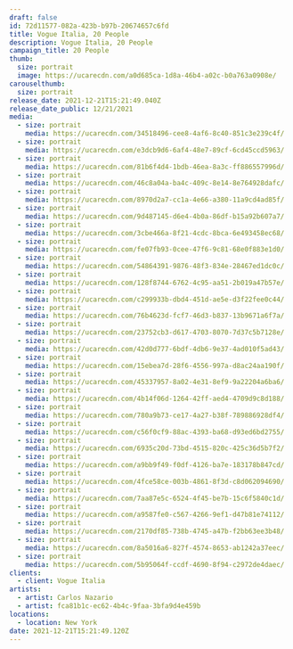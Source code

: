 ```yaml
---
draft: false
id: 72d11577-082a-423b-b97b-20674657c6fd
title: Vogue Italia, 20 People
description: Vogue Italia, 20 People
campaign_title: 20 People
thumb:
  size: portrait
  image: https://ucarecdn.com/a0d685ca-1d8a-46b4-a02c-b0a763a0908e/
carouselthumb:
  size: portrait
release_date: 2021-12-21T15:21:49.040Z
release_date_public: 12/21/2021
media:
  - size: portrait
    media: https://ucarecdn.com/34518496-cee8-4af6-8c40-851c3e239c4f/
  - size: portrait
    media: https://ucarecdn.com/e3dcb9d6-6af4-48e7-89cf-6cd45ccd5963/
  - size: portrait
    media: https://ucarecdn.com/81b6f4d4-1bdb-46ea-8a3c-ff886557996d/
  - size: portrait
    media: https://ucarecdn.com/46c8a04a-ba4c-409c-8e14-8e764928dafc/
  - size: portrait
    media: https://ucarecdn.com/8970d2a7-cc1a-4e66-a380-11a9cd4ad85f/
  - size: portrait
    media: https://ucarecdn.com/9d487145-d6e4-4b0a-86df-b15a92b607a7/
  - size: portrait
    media: https://ucarecdn.com/3cbe466a-8f21-4cdc-8bca-6e493458ec68/
  - size: portrait
    media: https://ucarecdn.com/fe07fb93-0cee-47f6-9c81-68e0f883e1d0/
  - size: portrait
    media: https://ucarecdn.com/54864391-9876-48f3-834e-28467ed1dc0c/
  - size: portrait
    media: https://ucarecdn.com/128f8744-6762-4c95-aa51-2b019a47b57e/
  - size: portrait
    media: https://ucarecdn.com/c299933b-dbd4-451d-ae5e-d3f22fee0c44/
  - size: portrait
    media: https://ucarecdn.com/76b4623d-fcf7-46d3-b837-13b9671a6f7a/
  - size: portrait
    media: https://ucarecdn.com/23752cb3-d617-4703-8070-7d37c5b7128e/
  - size: portrait
    media: https://ucarecdn.com/42d0d777-6bdf-4db6-9e37-4ad010f5ad43/
  - size: portrait
    media: https://ucarecdn.com/15ebea7d-28f6-4556-997a-d8ac24aa190f/
  - size: portrait
    media: https://ucarecdn.com/45337957-8a02-4e31-8ef9-9a22204a6ba6/
  - size: portrait
    media: https://ucarecdn.com/4b14f06d-1264-42ff-aed4-4709d9c8d188/
  - size: portrait
    media: https://ucarecdn.com/780a9b73-ce17-4a27-b38f-789886928df4/
  - size: portrait
    media: https://ucarecdn.com/c56f0cf9-88ac-4393-ba68-d93ed6bd2755/
  - size: portrait
    media: https://ucarecdn.com/6935c20d-73bd-4515-820c-425c36d5b7f2/
  - size: portrait
    media: https://ucarecdn.com/a9bb9f49-f0df-4126-ba7e-183178b847cd/
  - size: portrait
    media: https://ucarecdn.com/4fce58ce-003b-4861-8f3d-c8d062094690/
  - size: portrait
    media: https://ucarecdn.com/7aa87e5c-6524-4f45-be7b-15c6f5840c1d/
  - size: portrait
    media: https://ucarecdn.com/a9587fe0-c567-4266-9ef1-d47b81e74112/
  - size: portrait
    media: https://ucarecdn.com/2170df85-738b-4745-a47b-f2bb63ee3b48/
  - size: portrait
    media: https://ucarecdn.com/8a5016a6-827f-4574-8653-ab1242a37eec/
  - size: portrait
    media: https://ucarecdn.com/5b95064f-ccdf-4690-8f94-c2972de4daec/
clients:
  - client: Vogue Italia
artists:
  - artist: Carlos Nazario
  - artist: fca81b1c-ec62-4b4c-9faa-3bfa9d4e459b
locations:
  - location: New York
date: 2021-12-21T15:21:49.120Z
---
```

